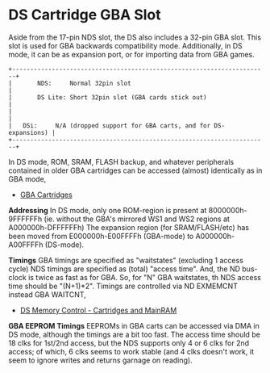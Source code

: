 # DS Cartridge GBA Slot


Aside from the 17-pin NDS slot, the DS also includes a 32-pin GBA slot.
This slot is used for GBA backwards compatibility mode. Additionally, in
DS mode, it can be as expansion port, or for importing data from GBA
games.

```
+-----------------------------------------------------------------------+
|       NDS:     Normal 32pin slot                                      |
|       DS Lite: Short 32pin slot (GBA cards stick out)                 |
|                                                                       |
|   DSi:     N/A (dropped support for GBA carts, and for DS-expansions) |
+-----------------------------------------------------------------------+
```

In DS mode, ROM, SRAM, FLASH backup, and whatever peripherals contained
in older GBA cartridges can be accessed (almost) identically as in GBA
mode,
- [GBA Cartridges](./gbacartridges.md)

**Addressing**
In DS mode, only one ROM-region is present at 8000000h-9FFFFFFh (ie.
without the GBA\'s mirrored WS1 and WS2 regions at A000000h-DFFFFFFh)
The expansion region (for SRAM/FLASH/etc) has been moved from
E000000h-E00FFFFh (GBA-mode) to A000000h-A00FFFFh (DS-mode).

**Timings**
GBA timings are specified as \"waitstates\" (excluding 1 access cycle)
NDS timings are specified as (total) \"access time\". And, the ND
bus-clock is twice as fast as for GBA. So, for \"N\" GBA waitstates, th
NDS access time should be \"(N+1)\*2\". Timings are controlled via ND
EXMEMCNT instead GBA WAITCNT,
- [DS Memory Control - Cartridges and MainRAM](./dsmemorycontrolcartridgesandmainram.md)

**GBA EEPROM Timings**
EEPROMs in GBA carts can be accessed via DMA in DS mode, although the
timings are a bit too fast. The access time should be 18 clks for
1st/2nd access, but the NDS supports only 4 or 6 clks for 2nd access; of
which, 6 clks seems to work stable (and 4 clks doesn\'t work, it seem
to ignore writes and returns garnage on reading).



